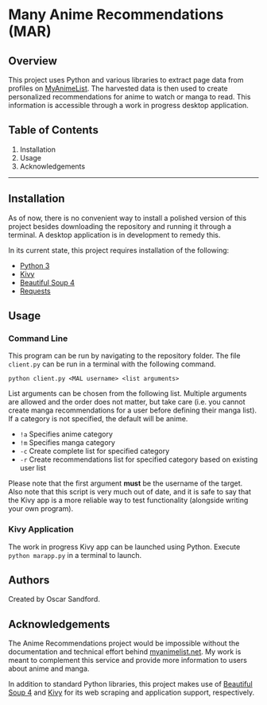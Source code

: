 # Many Anime Recommendations (MAR)

## Overview
This project uses Python and various libraries to extract page data from profiles on [MyAnimeList](https://myanimelist.net/profile/amykyst). The harvested data is then used to create personalized recommendations for anime to watch or manga to read. This information is accessible through a work in progress desktop application.

## Table of Contents
1. Installation
2. Usage
3. Acknowledgements

<hr/>

## Installation
As of now, there is no convenient way to install a polished version of this project besides downloading the repository and running it through a terminal.
A desktop application is in development to remedy this.

In its current state, this project requires installation of the following:
- [Python 3](https://www.python.org/download/releases/3.0/)
- [Kivy](https://kivy.org/#home)
- [Beautiful Soup 4](https://www.crummy.com/software/BeautifulSoup/)
- [Requests](https://3.python-requests.org/)

## Usage

### Command Line
This program can be run by navigating to the repository folder. The file `client.py` can be run in a terminal with the following command.
```
python client.py <MAL username> <list arguments>
```
List arguments can be chosen from the following list. Multiple arguments are allowed and the order does not matter, but take care (i.e. you cannot create manga recommendations for a user before defining their manga list). If a category is not specified, the default will be anime.

- `!a` Specifies anime category
- `!m` Specifies manga category
- `-c` Create complete list for specified category
- `-r` Create recommendations list for specified category based on existing user list

Please note that the first argument **must** be the username of the target. Also note that this script is very much out of date, and it is safe to say that the Kivy app is a more reliable way to test functionality (alongside writing your own program).

### Kivy Application
The work in progress Kivy app can be launched using Python. Execute `python marapp.py` in a terminal to launch.

## Authors
Created by Oscar Sandford.

## Acknowledgements
The Anime Recommendations project would be impossible without the documentation and technical effort behind [myanimelist.net](https://myanimelist.net/). My work is meant to complement this service and provide more information to users about anime and manga.

In addition to standard Python libraries, this project makes use of [Beautiful Soup 4](https://www.crummy.com/software/BeautifulSoup/) and [Kivy](https://kivy.org/#home) for its web scraping and application support, respectively.
